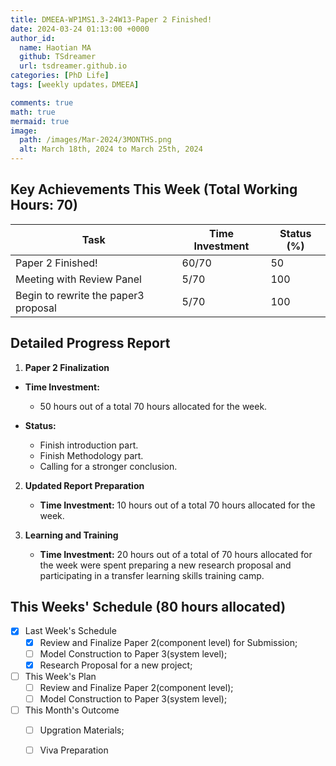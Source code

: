 ```yaml
---
title: DMEEA-WP1MS1.3-24W13-Paper 2 Finished!
date: 2024-03-24 01:13:00 +0000
author_id:
  name: Haotian MA
  github: TSdreamer
  url: tsdreamer.github.io
categories: [PhD Life]
tags: [weekly updates，DMEEA] 

comments: true
math: true
mermaid: true
image:
  path: /images/Mar-2024/3MONTHS.png
  alt: March 18th, 2024 to March 25th, 2024
---
```



## Key Achievements This Week (Total Working Hours: 70)

| Task                                | Time Investment | Status (%) |
|-------------------------------------|-----------------|------------|
| Paper 2 Finished!                   | 60/70           | 50         |
| Meeting with Review Panel           | 5/70            | 100        |
| Begin to rewrite the paper3 proposal| 5/70            | 100        |


## Detailed Progress Report

1. **Paper 2 Finalization**
- **Time Investment:** 
  - 50 hours out of a total 70 hours allocated for the week.

- **Status:** 
  - Finish introduction part.
  - Finish Methodology part.
  - Calling for a stronger conclusion.


2. **Updated Report Preparation**
   - **Time Investment:** 10 hours out of a total 70 hours allocated for the week.

3. **Learning and Training**
   - **Time Investment:**  20 hours out of a total of 70 hours allocated for the week were spent preparing a new research proposal and participating in a transfer learning skills training camp.

## This Weeks' Schedule (80 hours allocated)

- [x] Last Week's Schedule
  + [x] Review and Finalize Paper 2(component level) for Submission;
  + [ ] Model Construction to Paper 3(system level);
  + [x] Research Proposal for a new project;

- [ ] This Week's Plan
  + [ ] Review and Finalize Paper 2(component level);
  + [ ] Model Construction to Paper 3(system level);

- [ ] This Month's Outcome
  + [ ] Upgration Materials;
  + [ ] Viva Preparation



